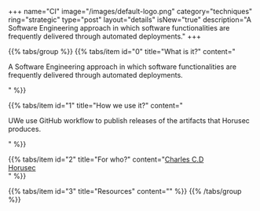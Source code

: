 +++
name="CI"
image="/images/default-logo.png"
category="techniques"
ring="strategic"
type="post"
layout="details"
isNew="true"
description="A Software Engineering approach in which software functionalities are frequently delivered through automated deployments."
+++

{{% tabs/group %}}
  {{% tabs/item id="0" title="What is it?" content="<p>A Software Engineering approach in which software functionalities are frequently delivered through automated deployments.</p>" %}}
  
  {{% tabs/item id="1" title="How we use it?" content="<p>UWe use GitHub workflow to publish releases of the artifacts that Horusec produces.</p>" %}}
  
  {{% tabs/item id="2" title="For who?" content="<a href='https://charlescd.io/'>Charles C.D</a><br /><a href='https://horusec.io/site/'>Horusec</a><br />" %}}

  {{% tabs/item id="3" title="Resources" content="" %}}
{{% /tabs/group %}}